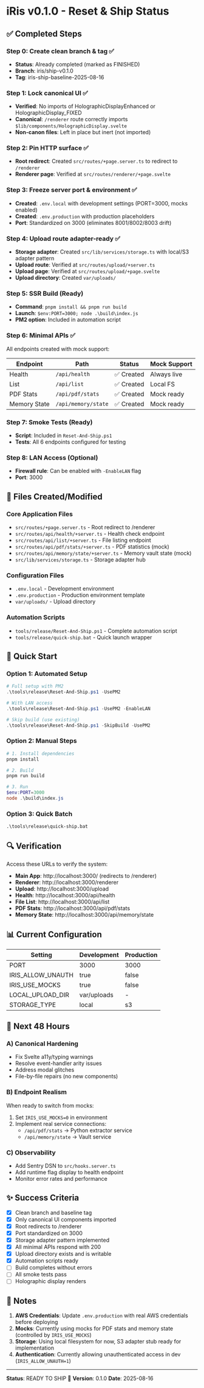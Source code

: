 # iRis v0.1.0 - Reset & Ship Status

## ✅ Completed Steps

### Step 0: Create clean branch & tag ✅
- **Status**: Already completed (marked as FINISHED)
- **Branch**: iris/ship-v0.1.0
- **Tag**: iris-ship-baseline-2025-08-16

### Step 1: Lock canonical UI ✅ 
- **Verified**: No imports of HolographicDisplayEnhanced or HolographicDisplay_FIXED
- **Canonical**: `/renderer` route correctly imports `$lib/components/HolographicDisplay.svelte`
- **Non-canon files**: Left in place but inert (not imported)

### Step 2: Pin HTTP surface ✅
- **Root redirect**: Created `src/routes/+page.server.ts` to redirect to `/renderer`
- **Renderer page**: Verified at `src/routes/renderer/+page.svelte`

### Step 3: Freeze server port & environment ✅
- **Created**: `.env.local` with development settings (PORT=3000, mocks enabled)
- **Created**: `.env.production` with production placeholders
- **Port**: Standardized on 3000 (eliminates 8001/8002/8003 drift)

### Step 4: Upload route adapter-ready ✅
- **Storage adapter**: Created `src/lib/services/storage.ts` with local/S3 adapter pattern
- **Upload route**: Verified at `src/routes/upload/+server.ts`
- **Upload page**: Verified at `src/routes/upload/+page.svelte`
- **Upload directory**: Created `var/uploads/`

### Step 5: SSR Build (Ready)
- **Command**: `pnpm install && pnpm run build`
- **Launch**: `$env:PORT=3000; node .\build\index.js`
- **PM2 option**: Included in automation script

### Step 6: Minimal APIs ✅
All endpoints created with mock support:

| Endpoint | Path | Status | Mock Support |
|----------|------|--------|--------------|
| Health | `/api/health` | ✅ Created | Always live |
| List | `/api/list` | ✅ Created | Local FS |
| PDF Stats | `/api/pdf/stats` | ✅ Created | Mock ready |
| Memory State | `/api/memory/state` | ✅ Created | Mock ready |

### Step 7: Smoke Tests (Ready)
- **Script**: Included in `Reset-And-Ship.ps1`
- **Tests**: All 6 endpoints configured for testing

### Step 8: LAN Access (Optional)
- **Firewall rule**: Can be enabled with `-EnableLAN` flag
- **Port**: 3000

## 📁 Files Created/Modified

### Core Application Files
- `src/routes/+page.server.ts` - Root redirect to /renderer
- `src/routes/api/health/+server.ts` - Health check endpoint
- `src/routes/api/list/+server.ts` - File listing endpoint
- `src/routes/api/pdf/stats/+server.ts` - PDF statistics (mock)
- `src/routes/api/memory/state/+server.ts` - Memory vault state (mock)
- `src/lib/services/storage.ts` - Storage adapter hub

### Configuration Files
- `.env.local` - Development environment
- `.env.production` - Production environment template
- `var/uploads/` - Upload directory

### Automation Scripts
- `tools/release/Reset-And-Ship.ps1` - Complete automation script
- `tools/release/quick-ship.bat` - Quick launch wrapper

## 🚀 Quick Start

### Option 1: Automated Setup
```powershell
# Full setup with PM2
.\tools\release\Reset-And-Ship.ps1 -UsePM2

# With LAN access
.\tools\release\Reset-And-Ship.ps1 -UsePM2 -EnableLAN

# Skip build (use existing)
.\tools\release\Reset-And-Ship.ps1 -SkipBuild -UsePM2
```

### Option 2: Manual Steps
```powershell
# 1. Install dependencies
pnpm install

# 2. Build
pnpm run build

# 3. Run
$env:PORT=3000
node .\build\index.js
```

### Option 3: Quick Batch
```cmd
.\tools\release\quick-ship.bat
```

## 🔍 Verification

Access these URLs to verify the system:
- **Main App**: http://localhost:3000/ (redirects to /renderer)
- **Renderer**: http://localhost:3000/renderer
- **Upload**: http://localhost:3000/upload
- **Health**: http://localhost:3000/api/health
- **File List**: http://localhost:3000/api/list
- **PDF Stats**: http://localhost:3000/api/pdf/stats
- **Memory State**: http://localhost:3000/api/memory/state

## 📊 Current Configuration

| Setting | Development | Production |
|---------|------------|------------|
| PORT | 3000 | 3000 |
| IRIS_ALLOW_UNAUTH | true | false |
| IRIS_USE_MOCKS | true | false |
| LOCAL_UPLOAD_DIR | var/uploads | - |
| STORAGE_TYPE | local | s3 |

## 🎯 Next 48 Hours

### A) Canonical Hardening
- Fix Svelte a11y/typing warnings
- Resolve event-handler arity issues
- Address modal glitches
- File-by-file repairs (no new components)

### B) Endpoint Realism
When ready to switch from mocks:
1. Set `IRIS_USE_MOCKS=0` in environment
2. Implement real service connections:
   - `/api/pdf/stats` → Python extractor service
   - `/api/memory/state` → Vault service

### C) Observability
- Add Sentry DSN to `src/hooks.server.ts`
- Add runtime flag display to health endpoint
- Monitor error rates and performance

## ✨ Success Criteria

- [x] Clean branch and baseline tag
- [x] Only canonical UI components imported
- [x] Root redirects to /renderer
- [x] Port standardized on 3000
- [x] Storage adapter pattern implemented
- [x] All minimal APIs respond with 200
- [x] Upload directory exists and is writable
- [x] Automation scripts ready
- [ ] Build completes without errors
- [ ] All smoke tests pass
- [ ] Holographic display renders

## 📝 Notes

1. **AWS Credentials**: Update `.env.production` with real AWS credentials before deploying
2. **Mocks**: Currently using mocks for PDF stats and memory state (controlled by `IRIS_USE_MOCKS`)
3. **Storage**: Using local filesystem for now, S3 adapter stub ready for implementation
4. **Authentication**: Currently allowing unauthenticated access in dev (`IRIS_ALLOW_UNAUTH=1`)

---

**Status**: READY TO SHIP 🚀
**Version**: 0.1.0
**Date**: 2025-08-16